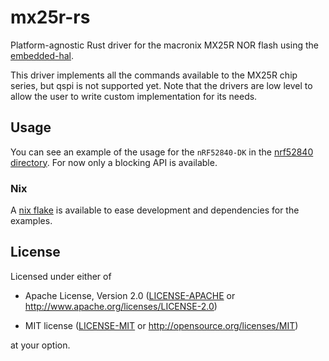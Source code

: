# mx25r-rs
Platform-agnostic Rust driver for the macronix MX25R NOR flash using the [embedded-hal](https://github.com/rust-embedded/embedded-hal).


This driver implements all the commands available to the MX25R chip series, but qspi is not supported yet.
Note that the drivers are low level to allow the user to write custom implementation for its needs.

## Usage
You can see an example of the usage for the `nRF52840-DK` in the [nrf52840 directory](./nrf52840). For now only a blocking API is available.

### Nix
A [nix flake](https://nixos.wiki/wiki/Flakes) is available to ease development and dependencies for the examples.

## License

Licensed under either of

- Apache License, Version 2.0 ([LICENSE-APACHE](LICENSE-APACHE) or
  http://www.apache.org/licenses/LICENSE-2.0)

- MIT license ([LICENSE-MIT](LICENSE-MIT) or http://opensource.org/licenses/MIT)

at your option.
